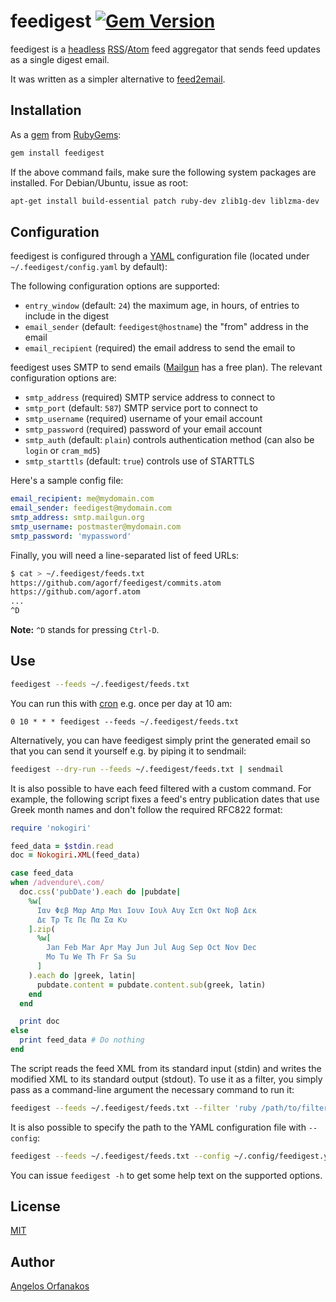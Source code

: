 # feedigest [![Gem Version](https://badge.fury.io/rb/feedigest.svg)](http://badge.fury.io/rb/feedigest)

feedigest is a [headless][] [RSS][]/[Atom][] feed aggregator that sends feed
updates as a single digest email.

It was written as a simpler alternative to [feed2email][].

[headless]: http://en.wikipedia.org/wiki/Headless_software
[RSS]: http://www.rssboard.org/rss-specification
[Atom]: https://tools.ietf.org/html/rfc4287
[feed2email]: https://github.com/agorf/feed2email

## Installation

As a [gem][] from [RubyGems][]:

```sh
gem install feedigest
```

If the above command fails, make sure the following system packages are
installed. For Debian/Ubuntu, issue as root:

```sh
apt-get install build-essential patch ruby-dev zlib1g-dev liblzma-dev
```

[gem]: http://rubygems.org/gems/feedigest
[RubyGems]: http://rubygems.org/

## Configuration

feedigest is configured through a [YAML][] configuration file (located under
`~/.feedigest/config.yaml` by default):

[YAML]: https://en.wikipedia.org/wiki/YAML

The following configuration options are supported:

* `entry_window` (default: `24`) the maximum age, in hours, of entries to
  include in the digest
* `email_sender` (default: `feedigest@hostname`) the "from" address in
  the email
* `email_recipient` (required) the email address to send the email to

feedigest uses SMTP to send emails ([Mailgun][] has a free plan). The relevant
configuration options are:

[Mailgun]: http://www.mailgun.com/

* `smtp_address` (required) SMTP service address to connect to
* `smtp_port` (default: `587`) SMTP service port to connect to
* `smtp_username` (required) username of your email account
* `smtp_password` (required) password of your email account
* `smtp_auth` (default: `plain`) controls authentication method (can also be
  `login` or `cram_md5`)
* `smtp_starttls` (default: `true`) controls use of STARTTLS

Here's a sample config file:

```yaml
email_recipient: me@mydomain.com
email_sender: feedigest@mydomain.com
smtp_address: smtp.mailgun.org
smtp_username: postmaster@mydomain.com
smtp_password: 'mypassword'
```

Finally, you will need a line-separated list of feed URLs:

```sh
$ cat > ~/.feedigest/feeds.txt
https://github.com/agorf/feedigest/commits.atom
https://github.com/agorf.atom
...
^D
```

**Note:** `^D` stands for pressing `Ctrl-D`.

## Use

```sh
feedigest --feeds ~/.feedigest/feeds.txt
```

You can run this with [cron][] e.g. once per day at 10 am:

[cron]: https://en.wikipedia.org/wiki/Cron

```
0 10 * * * feedigest --feeds ~/.feedigest/feeds.txt
```

Alternatively, you can have feedigest simply print the generated email so that
you can send it yourself e.g. by piping it to sendmail:

```sh
feedigest --dry-run --feeds ~/.feedigest/feeds.txt | sendmail
```

It is also possible to have each feed filtered with a custom command. For
example, the following script fixes a feed's entry publication dates that use
Greek month names and don't follow the required RFC822 format:

```ruby
require 'nokogiri'

feed_data = $stdin.read
doc = Nokogiri.XML(feed_data)

case feed_data
when /advendure\.com/
  doc.css('pubDate').each do |pubdate|
    %w[
      Ιαν Φεβ Μαρ Απρ Μαι Ιουν Ιουλ Αυγ Σεπ Οκτ Νοβ Δεκ
      Δε Τρ Τε Πε Πα Σα Κυ
    ].zip(
      %w[
        Jan Feb Mar Apr May Jun Jul Aug Sep Oct Nov Dec
        Mo Tu We Th Fr Sa Su
      ]
    ).each do |greek, latin|
      pubdate.content = pubdate.content.sub(greek, latin)
    end
  end

  print doc
else
  print feed_data # Do nothing
end
```

The script reads the feed XML from its standard input (stdin) and writes the
modified XML to its standard output (stdout). To use it as a filter, you simply
pass as a command-line argument the necessary command to run it:

```sh
feedigest --feeds ~/.feedigest/feeds.txt --filter 'ruby /path/to/filter.rb'
```

It is also possible to specify the path to the YAML configuration file with
`--config`:

```sh
feedigest --feeds ~/.feedigest/feeds.txt --config ~/.config/feedigest.yaml
```

You can issue `feedigest -h` to get some help text on the supported options.

## License

[MIT][]

[MIT]: https://github.com/agorf/feedigest/blob/master/LICENSE.txt

## Author

[Angelos Orfanakos](https://agorf.gr/contact/)
